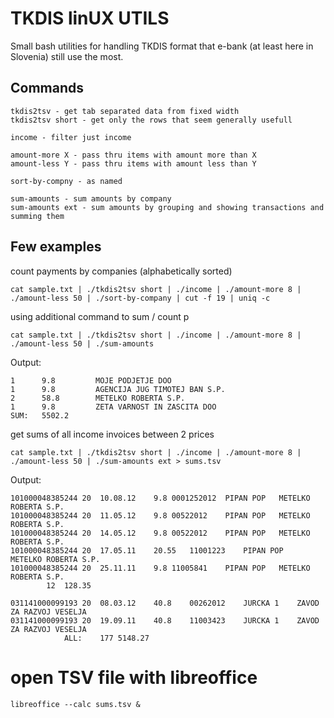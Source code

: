 TKDIS linUX UTILS
=================

Small bash utilities for handling TKDIS format that e-bank (at least here in Slovenia) still use the most.

Commands
--------

	tkdis2tsv - get tab separated data from fixed width
	tkdis2tsv short - get only the rows that seem generally usefull

	income - filter just income

	amount-more X - pass thru items with amount more than X
	amount-less Y - pass thru items with amount less than Y

	sort-by-compny - as named

	sum-amounts - sum amounts by company
	sum-amounts ext - sum amounts by grouping and showing transactions and summing them


Few examples
------------

count payments by companies (alphabetically sorted)

	cat sample.txt | ./tkdis2tsv short | ./income | ./amount-more 8 | ./amount-less 50 | ./sort-by-company | cut -f 19 | uniq -c


using additional command to sum / count p
	
	cat sample.txt | ./tkdis2tsv short | ./income | ./amount-more 8 | ./amount-less 50 | ./sum-amounts

Output:

	1      9.8	       MOJE PODJETJE DOO
	1      9.8	       AGENCIJA JUG TIMOTEJ BAN S.P.
	2      58.8	       METELKO ROBERTA S.P.
	1      9.8	       ZETA VARNOST IN ZASCITA DOO
	SUM:   5502.2

get sums of all income invoices between 2 prices

	cat sample.txt | ./tkdis2tsv short | ./income | ./amount-more 8 | ./amount-less 50 | ./sum-amounts ext > sums.tsv

Output:

	101000048385244	20	10.08.12	9.8	0001252012	PIPAN POP	METELKO ROBERTA S.P.
	101000048385244	20	11.05.12	9.8	00522012	PIPAN POP	METELKO ROBERTA S.P.
	101000048385244	20	14.05.12	9.8	00522012	PIPAN POP	METELKO ROBERTA S.P.
	101000048385244	20	17.05.11	20.55	11001223	PIPAN POP	METELKO ROBERTA S.P.
	101000048385244	20	25.11.11	9.8	11005841	PIPAN POP	METELKO ROBERTA S.P.
			12	128.35	

	031141000099193	20	08.03.12	40.8	00262012	JURCKA 1	ZAVOD ZA RAZVOJ VESELJA
	031141000099193	20	19.09.11	40.8	11003423	JURCKA 1	ZAVOD ZA RAZVOJ VESELJA
				ALL:	177	5148.27


# open TSV file with libreoffice

	libreoffice --calc sums.tsv &
